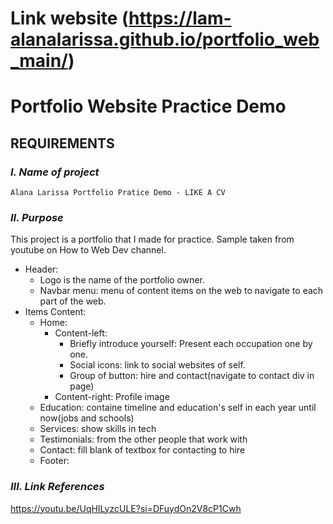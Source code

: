 # Link website (https://lam-alanalarissa.github.io/portfolio_web_main/)
# Portfolio Website Practice Demo
## REQUIREMENTS
### *_I. Name of project_*
    Alana Larissa Portfolio Pratice Demo - LIKE A CV
### *_II. Purpose_*
This project is a portfolio that I made for practice. Sample taken from youtube on How to Web Dev channel.
- Header:
  + Logo is the name of the portfolio owner.
  + Navbar menu: menu of content items on the web to navigate to each part of the web.
- Items Content:
  + Home:
    * Content-left:
      + Briefly introduce yourself: Present each occupation one by one.
      + Social icons: link to social websites of self.
      + Group of button: hire and contact(navigate to contact div in page)
    * Content-right: Profile image
  + Education: containe timeline and education's self in each year until now(jobs and schools)
  + Services: show skills in tech
  + Testimonials: from the other people that work with
  + Contact: fill blank of textbox for contacting to hire
  + Footer:
### *_III. Link References_*
  https://youtu.be/UqHILyzcULE?si=DFuydOn2V8cP1Cwh
  
